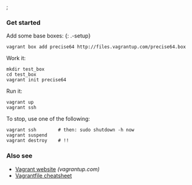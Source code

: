 ;

### Get started

Add some base boxes: {: .-setup}

    vagrant box add precise64 http://files.vagrantup.com/precise64.box

Work it:

    mkdir test_box
    cd test_box
    vagrant init precise64

Run it:

    vagrant up
    vagrant ssh

To stop, use one of the following:

    vagrant ssh        # then: sudo shutdown -h now
    vagrant suspend
    vagrant destroy    # !!

### Also see

-   [Vagrant website](http://vagrantup.com) *(vagrantup.com)*
-   [Vagrantfile cheatsheet](./vagrantfile)
